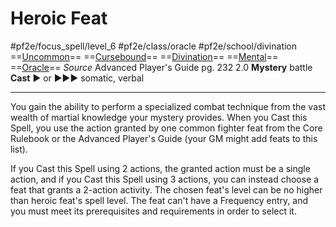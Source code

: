 # Heroic Feat
#pf2e/focus_spell/level_6 #pf2e/class/oracle #pf2e/school/divination 
==[Uncommon](../../../../../TTRPGShare-Pathfinder-2E-Vault/rules/traits/uncommon.md)== ==[Cursebound](../../../Traits/Cursebound.md)== ==[Divination](../../../../../TTRPGShare-Pathfinder-2E-Vault/rules/traits/divination.md)== ==[Mental](../../../../../TTRPGShare-Pathfinder-2E-Vault/rules/traits/mental.md)== ==[Oracle](../../../Traits/Oracle.md)==
*Source* Advanced Player's Guide pg. 232 2.0
**Mystery** battle
**Cast** ► or ►►► somatic, verbal

---
You gain the ability to perform a specialized combat technique from the vast wealth of martial knowledge your mystery provides. When you Cast this Spell, you use the action granted by one common fighter feat from the Core Rulebook or the Advanced Player's Guide (your GM might add feats to this list).

If you Cast this Spell using 2 actions, the granted action must be a single action, and if you Cast this Spell using 3 actions, you can instead choose a feat that grants a 2-action activity. The chosen feat's level can be no higher than heroic feat's spell level. The feat can't have a Frequency entry, and you must meet its prerequisites and requirements in order to select it.